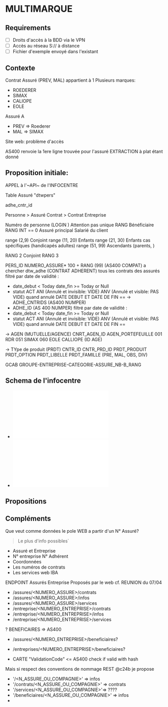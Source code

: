 # MULTIMARQUE

## Requirements 
- [ ] Droits d'accès à la BDD via le VPN
- [ ] Accès au réseau S:// à distance
- [ ] Fichier d'exemple envoyé dans l'existant

## Contexte

Contrat Assuré (PREV, MAL)
appartient à 1 Plusieurs marques:
* ROEDERER
* SIMAX
* CALIOPE
* EOLE


Assuré A 
- PREV => Roederer 
- MAL => SIMAX


Site web: problème d'accès

AS400 renvoie la 1ere ligne trouvée pour l'assuré  EXTRACTION à plat étant donné

## Proposition initiale: 
APPEL à l'~API~ de l'INFOCENTRE

Table Assuré "dtwpers"

adhe_cntr_id


Personne > Assuré Contrat > Contrat Entreprise

Numéro de personne (LOGIN ) Attention pas unique RANG Bénéficiaire RANG INT == 0 Assuré principal Salarié du client

range (2,9) Conjoint
range (11, 20) Enfants
range (21, 30) Enfants cas spécifiques (handicapés adultes)
range (51, 99) Ascendants (parents, )

RANG 2 Conjoint
RANG 3 

PERS_ID NUMERO_ASSURE* 100 + RANG (99) (AS400 COMPAT)
a chercher dtw_adhe (CONTRAT ADHERENT) tous les contrats des assurés 
filtré par date de validité :
- date_debut < Today date_fin >= Today or Null
- statut ACT ANI (Annulé et invisible: VIDE) ANV (Annulé et visible: PAS VIDE) quand annulé DATE DEBUT ET DATE DE FIN ==
-> ADHE_CNTRIDS (AS400 NUMPER)
- ADHE_ID (AS 400 NUMPER)
  filtré par date de validité :
- date_debut < Today date_fin >= Today or Null
- statut ACT ANI (Annulé et invisible: VIDE) ANV (Annulé et visible: PAS VIDE) quand annulé DATE DEBUT ET DATE DE FIN ==

-> AGEN (MUTUELLE/AGENCE)
CNRT_AGEN_ID
AGEN_PORTEFEUILLE 001 RDR 051 SIMAX 060 EOLE 
CALLIOPE (ID AGE)


-> TYpe de produit (PRDT)
CNTR_ID
CNTR_PRD_ID
PRDT_PRODUIT
PRDT_OPTION
PRDT_LIBELLE
PRDT_FAMILLE (PRE, MAL, OBS, DIV)



GCAB GROUPE-ENTREPRISE-CATEGORIE-ASSURE_NB-B_RANG




## Schema de l'infocentre

* ![infocentre datamodel complet](./schema.mmd)
* ![schema pour accès aux données contrats](./contrat.mmd)

##  Propositions


## Compléments

Que veut comme données le pole WEB a partir d'un N° Assuré? 
> Le plus d'info possibles`

- Assuré et Entreprise
- N° entreprise N° Adhérent
- Coordonnées
- Les numéros de contrats
- Les services web IBA

ENDPOINT Assurés Entreprise Proposés par le web cf. REUNION du 07/04

- /assures/<NUMERO_ASSURE>/contrats
- /assures/<NUMERO_ASSURE>/infos
- /assures/<NUMERO_ASSURE>/services
- /entreprise/<NUMERO_ENTREPRISE>/contrats
- /entreprise/<NUMERO_ENTREPRISE>/infos
- /entreprise/<NUMERO_ENTREPRISE>/services

? BENEFICAIRES => AS400
- /assures/<NUMERO_ENTREPRISE>/beneficiaires?
- /entreprises/<NUMERO_ENTREPRISE>/beneficiaires?

- CARTE "ValidationCode" <= AS400 check if valid with hash



Mais si respect des conventions de nommage REST 
@c24b je propose

* '/<N_ASSURE_OU_COMPAGNIE>' => infos
* '/contrats/<N_ASSURE_OU_COMPAGNIE>' => contrats
* '/services/<N_ASSURE_OU_COMPAGNIE>'=> ????
* '/beneficiaires/<N_ASSURE_OU_COMPAGNIE>' => infos
* 